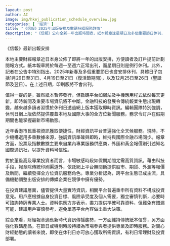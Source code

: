 ```yaml
---
layout: post
author: AI
image: img/hkej_publication_schedule_overview.jpg
categories: [ '經濟' ]
title: "《信報》2025年出版安排及數碼持續服務詳情"
description: "《信報》公布全新一年出版時間表，紙本報章逢星期日及多個重要節日休刊，但網站及手機應用繼續每日即時更新，讀者即使假期也可獲取專業財經資訊。報章強化跨平台數據覆蓋，提供全方位本地及國際市場動態，適應新時代資訊模式，方便投資者及市場參與者安心部署。"
---
```

《信報》最新出報安排

本地主要財經報章近日本身公佈了即將一年的出版安排，方便讀者及訂戶提前計劃閱報方式。紙本報章將於每週一至週六正常出刊，而星期日則是例行休刊。此外，記者在公告中特別指出，2025年新春及多個重要節日也會安排休刊，具體日子包括1月29日至31日、4月19日至21日（復活節期間），以及12月25日至26日（聖誕節及翌日）。在上述日期，印刷版將不會出刊。

值得一提的是，雖然紙本暫停發行，但數碼平台如網站及手機應用程式依然每天更新，即時新聞及重要市場資訊將不中斷。金融科技的發展令傳統報業生態出現轉變，越來越多讀者習慣於休刊日透過網上版本獲取即時資訊。編輯團隊特別強調，休刊日網上版依然提供覆蓋本地及國際大事的全方位新聞服務，務求令訂戶在假期期間也能掌握最新市場動態。

近年香港市民重視資訊獲取便捷性，財經資訊平台普遍強化全天候服務。現時，不少機構選用多重數據來源，強調資訊準確與即時，維持與國際金融市場同步。報章方面，股票及指數數據主要來自業內專業服務供應商，外匯和黃金報價則引述知名國際通訊社，以提升資料可信性。

對於董監高及專業投資者而言，市場敏感時段如假期期間尤需高質資訊。藉由科技手段，報章除傳統印刷渠道外，依託網上平台無間斷提供股市、期貨、外滙等報價及新聞，繼續發揮全方位資訊服務角色。專業分析認為，跨平台生態已成主流，具備機動調整出版安排的傳媒企業在競爭中擁有優勢。

在投資建議層面，儘管提供大量實時資訊，相關平台普遍重申所有資料不構成投資意見。用戶應根據自身投資目標、風險承受度及個人需要，獨立審慎判斷，必要時可諮詢持牌專業人士。資料供應方亦表示，盡力提供準確可靠資料，但難免有錯漏可能，建議用戶審慎參考，避免單憑平台內容做出重大決策。

綜合來看，財經報章適應新時代資訊傳播趨勢，一方面維持傳統紙本信譽，另方面強化數碼產品，在節日或特別時段持續為市場參與者提供專業及即時服務。對關心財經動態的讀者來說，即使在休刊日亦可放心獲取所需資訊，有利日常理財及投資部署。